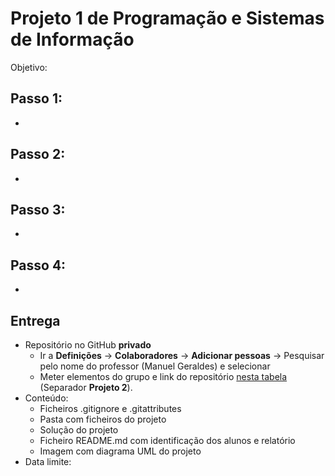 # Projeto 1 de Programação e Sistemas de Informação

Objetivo: 

## Passo 1: 

- 

## Passo 2: 

- 

## Passo 3: 

- 

## Passo 4: 

- 

## Entrega

- Repositório no GitHub **privado**
  - Ir a **Definições** -> **Colaboradores** -> **Adicionar pessoas** -> Pesquisar pelo nome do professor (Manuel Geraldes) e selecionar
  - Meter elementos do grupo e link do repositório [nesta tabela](https://docs.google.com/spreadsheets/d/1DrdGnICVAA8q9bs9_LAURFKoReAO7jJGB8qqvUWacL0/edit?usp=drive_link) (Separador **Projeto 2**).
- Conteúdo:
  - Ficheiros .gitignore e .gitattributes
  - Pasta com ficheiros do projeto
  - Solução do projeto
  - Ficheiro README.md com identificação dos alunos e relatório
  - Imagem com diagrama UML do projeto
- Data limite: 
